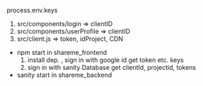 process.env.keys

1) src/components/login => clientID
2) src/components/userProfile => clientID
3) src/client.js => token, idProject, CDN

- npm start in shareme_frontend 
    1) install dep. , sign in with google id get token etc. keys
    2) sign in with sanity Database get clientId, projectid, tokens
- sanity start in shareme_backend
